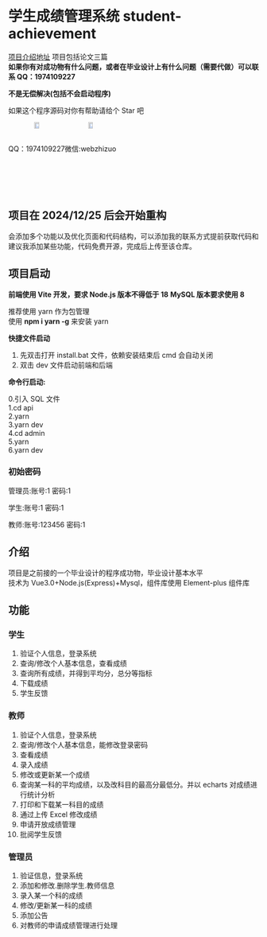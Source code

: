 # 学生成绩管理系统 student-achievement

[项目介绍地址](https://blogweb.cn/article/6064300710) 项目包括论文三篇  
**如果你有对成功物有什么问题，或者在毕业设计上有什么问题（需要代做）可以联系 QQ：1974109227**

**不是无偿解决(包括不会启动程序)**

如果这个程序源码对你有帮助请给个 Star 吧

<div style="text-align:center;display:flex;width:100%">
 <span>
  <img src="https://disk.blogweb.cn/me/qq.webp" alt="QQ" style="width:30%;max-width:300px" />
  <div>QQ：1974109227</div>
 </span>
 <span>
  <img src="https://disk.blogweb.cn/me/wechat.webp" alt="Wechat" style="width:30%;max-width:300px" />
  <div>微信:webzhizuo</div>
 </span>
</div>

## 项目在 2024/12/25 后会开始重构

会添加多个功能以及优化页面和代码结构，可以添加我的联系方式提前获取代码和建议我添加某些功能，代码免费开源，完成后上传至该仓库。

## 项目启动

**前端使用 Vite 开发，要求 Node.js 版本不得低于 18**
**MySQL 版本要求使用 8**

推荐使用 yarn 作为包管理  
使用 **npm i yarn -g** 来安装 yarn

**快捷文件启动**

1. 先双击打开 install.bat 文件，依赖安装结束后 cmd 会自动关闭
2. 双击 dev 文件启动前端和后端

**命令行启动:**

0.引入 SQL 文件  
1.cd api  
2.yarn  
3.yarn dev  
4.cd admin  
5.yarn  
6.yarn dev

### 初始密码

管理员:账号:1 密码:1

学生:账号:1 密码:1

教师:账号:123456 密码:1

## 介绍

项目是之前接的一个毕业设计的程序成功物，毕业设计基本水平  
技术为 Vue3.0+Node.js(Express)+Mysql，组件库使用 Element-plus 组件库

## 功能

### 学生

1. 验证个人信息，登录系统
2. 查询/修改个人基本信息，查看成绩
3. 查询所有成绩，并得到平均分，总分等指标
4. 下载成绩
5. 学生反馈

### 教师

1. 验证个人信息，登录系统
2. 查询/修改个人基本信息，能修改登录密码
3. 查看成绩
4. 录入成绩
5. 修改或更新某一个成绩
6. 查询某一科的平均成绩，以及改科目的最高分最低分。并以 echarts 对成绩进行统计分析
7. 打印和下载某一科目的成绩
8. 通过上传 Excel 修改成绩
9. 申请开放成绩管理
10. 批阅学生反馈

### 管理员

1. 验证信息，登录系统
2. 添加和修改.删除学生.教师信息
3. 录入某一个科的成绩
4. 修改/更新某一科的成绩
5. 添加公告
6. 对教师的申请成绩管理进行处理
